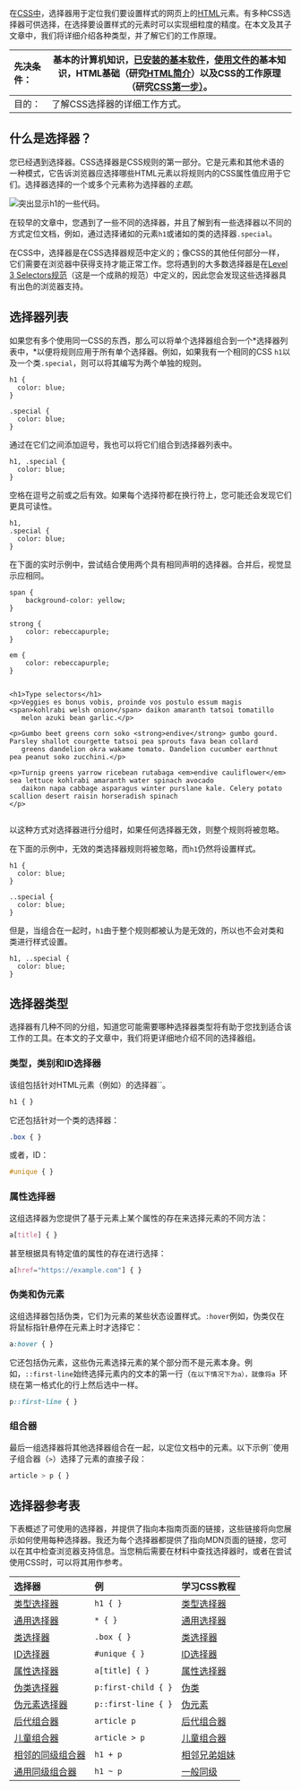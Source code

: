 在[CSS中](https://developer.mozilla.org/en-US/docs/Glossary/CSS)，选择器用于定位我们要设置样式的网页上的[HTML](https://developer.mozilla.org/en-US/docs/Glossary/HTML)元素。有多种CSS选择器可供选择，在选择要设置样式的元素时可以实现细粒度的精度。在本文及其子文章中，我们将详细介绍各种类型，并了解它们的工作原理。

| 先决条件： | 基本的计算机知识，[已安装的基本软件](https://developer.mozilla.org/en-US/Learn/Getting_started_with_the_web/Installing_basic_software)，[使用文件的](https://developer.mozilla.org/en-US/Learn/Getting_started_with_the_web/Dealing_with_files)基本知识，HTML基础（研究[HTML简介](https://developer.mozilla.org/en-US/docs/Learn/HTML/Introduction_to_HTML)）以及CSS的工作原理（研究[CSS第一步）](https://developer.mozilla.org/en-US/docs/Learn/CSS/First_steps)。 |
| :--------- | ------------------------------------------------------------ |
| 目的：     | 了解CSS选择器的详细工作方式。                                |

## 什么是选择器？

您已经遇到选择器。CSS选择器是CSS规则的第一部分。它是元素和其他术语的一种模式，它告诉浏览器应选择哪些HTML元素以将规则内的CSS属性值应用于它们。选择器选择的一个或多个元素称为选择器的*主题*。

![突出显示h1的一些代码。](https://mdn.mozillademos.org/files/16550/selector.png)

在较早的文章中，您遇到了一些不同的选择器，并且了解到有一些选择器以不同的方式定位文档，例如，通过选择诸如的元素`h1`或诸如的类的选择器`.special`。

在CSS中，选择器是在CSS选择器规范中定义的；像CSS的其他任何部分一样，它们需要在浏览器中获得支持才能正常工作。您将遇到的大多数选择器是在[Level 3 Selectors规范](https://www.w3.org/TR/selectors-3/)（这是一个成熟的规范）中定义的，因此您会发现这些选择器具有出色的浏览器支持。

## 选择器列表

如果您有多个使用同一CSS的东西，那么可以将单个选择器组合到一个*选择器列表中，*以便将规则应用于所有单个选择器。例如，如果我有一个相同的CSS `h1`以及一个类`.special`，则可以将其编写为两个单独的规则。

```
h1 { 
  color: blue; 
} 

.special { 
  color: blue; 
} 
```

通过在它们之间添加逗号，我也可以将它们组合到选择器列表中。

```
h1, .special { 
  color: blue; 
} 
```

空格在逗号之前或之后有效。如果每个选择符都在换行符上，您可能还会发现它们更具可读性。

```
h1, 
.special {
  color: blue; 
} 
```

在下面的实时示例中，尝试结合使用两个具有相同声明的选择器。合并后，视觉显示应相同。

```
span {
    background-color: yellow;
}

strong {
    color: rebeccapurple;
}

em {
    color: rebeccapurple;
}
    
```

 ```
<h1>Type selectors</h1>
<p>Veggies es bonus vobis, proinde vos postulo essum magis <span>kohlrabi welsh onion</span> daikon amaranth tatsoi tomatillo
    melon azuki bean garlic.</p>

<p>Gumbo beet greens corn soko <strong>endive</strong> gumbo gourd. Parsley shallot courgette tatsoi pea sprouts fava bean collard
    greens dandelion okra wakame tomato. Dandelion cucumber earthnut pea peanut soko zucchini.</p>

<p>Turnip greens yarrow ricebean rutabaga <em>endive cauliflower</em> sea lettuce kohlrabi amaranth water spinach avocado
    daikon napa cabbage asparagus winter purslane kale. Celery potato scallion desert raisin horseradish spinach
</p>
    
 ```



以这种方式对选择器进行分组时，如果任何选择器无效，则整个规则将被忽略。

在下面的示例中，无效的类选择器规则将被忽略，而`h1`仍然将设置样式。

```
h1 { 
  color: blue; 
} 

..special { 
  color: blue; 
} 
```

但是，当组合在一起时，`h1`由于整个规则都被认为是无效的，所以也不会对类和类进行样式设置。

```
h1, ..special { 
  color: blue; 
} 
```

## 选择器类型

选择器有几种不同的分组，知道您可能需要哪种选择器类型将有助于您找到适合该工作的工具。在本文的子文章中，我们将更详细地介绍不同的选择器组。

### 类型，类别和ID选择器



该组包括针对HTML元素（例如）的选择器``。

```css
h1 { }
```

它还包括针对一个类的选择器：

```css
.box { }
```

或者，ID：

```css
#unique { }
```

### 属性选择器



这组选择器为您提供了基于元素上某个属性的存在来选择元素的不同方法：

```css
a[title] { }
```

甚至根据具有特定值的属性的存在进行选择：

```css
a[href="https://example.com"] { }
```

### 伪类和伪元素



这组选择器包括伪类，它们为元素的某些状态设置样式。`:hover`例如，伪类仅在将鼠标指针悬停在元素上时才选择它：

```css
a:hover { }
```

它还包括伪元素，这些伪元素选择元素的某个部分而不是元素本身。例如，`::first-line`始终选择元素内的文本的第一行（``在以下情况下为a），就像将a ``环绕在第一格式化的行上然后选中一样。

```css
p::first-line { }
```

### 组合器



最后一组选择器将其他选择器组合在一起，以定位文档中的元素。以下示例``使用子组合器（`>`）选择了元素的直接子段：

```css
article > p { }
```



## 选择器参考表

下表概述了可使用的选择器，并提供了指向本指南页面的链接，这些链接将向您展示如何使用每种选择器。我还为每个选择器都提供了指向MDN页面的链接，您可以在其中检查浏览器支持信息。当您稍后需要在材料中查找选择器时，或者在尝试使用CSS时，可以将其用作参考。

| 选择器                                                       | 例                  | 学习CSS教程                                                  |
| :----------------------------------------------------------- | :------------------ | :----------------------------------------------------------- |
| [类型选择器](https://developer.mozilla.org/en-US/docs/Web/CSS/Type_selectors) | `h1 { }`            | [类型选择器](https://developer.mozilla.org/en-US/docs/user:chrisdavidmills/CSS_Learn/CSS_Selectors/Type_Class_and_ID_Selectors#Type_selectors) |
| [通用选择器](https://developer.mozilla.org/en-US/docs/Web/CSS/Universal_selectors) | `* { }`             | [通用选择器](https://developer.mozilla.org/en-US/docs/user:chrisdavidmills/CSS_Learn/CSS_Selectors/Type_Class_and_ID_Selectors#The_universal_selector) |
| [类选择器](https://developer.mozilla.org/en-US/docs/Web/CSS/Class_selectors) | `.box { }`          | [类选择器](https://developer.mozilla.org/en-US/docs/user:chrisdavidmills/CSS_Learn/CSS_Selectors/Type_Class_and_ID_Selectors#Class_selectors) |
| [ID选择器](https://developer.mozilla.org/en-US/docs/Web/CSS/ID_selectors) | `#unique { }`       | [ID选择器](https://developer.mozilla.org/en-US/docs/user:chrisdavidmills/CSS_Learn/CSS_Selectors/Type_Class_and_ID_Selectors#ID_Selectors) |
| [属性选择器](https://developer.mozilla.org/en-US/docs/Web/CSS/Attribute_selectors) | `a[title] { }`      | [属性选择器](https://developer.mozilla.org/en-US/docs/User:chrisdavidmills/CSS_Learn/CSS_Selectors/Attribute_selectors) |
| [伪类选择器](https://developer.mozilla.org/en-US/docs/Web/CSS/Pseudo-classes) | `p:first-child { }` | [伪类](https://developer.mozilla.org/en-US/docs/User:chrisdavidmills/CSS_Learn/CSS_Selectors/Pseuso-classes_and_Pseudo-elements#What_is_a_pseudo-class) |
| [伪元素选择器](https://developer.mozilla.org/en-US/docs/Web/CSS/Pseudo-elements) | `p::first-line { }` | [伪元素](https://developer.mozilla.org/en-US/docs/User:chrisdavidmills/CSS_Learn/CSS_Selectors/Pseuso-classes_and_Pseudo-elements#What_is_a_pseudo-element) |
| [后代组合器](https://developer.mozilla.org/en-US/docs/Web/CSS/Descendant_combinator) | `article p`         | [后代组合器](https://developer.mozilla.org/en-US/docs/User:chrisdavidmills/CSS_Learn/CSS_Selectors/Combinators#Descendant_Selector) |
| [儿童组合器](https://developer.mozilla.org/en-US/docs/Web/CSS/Child_combinator) | `article > p`       | [儿童组合器](https://developer.mozilla.org/en-US/docs/User:chrisdavidmills/CSS_Learn/CSS_Selectors/Combinators#Child_combinator) |
| [相邻的同级组合器](https://developer.mozilla.org/en-US/docs/Web/CSS/Adjacent_sibling_combinator) | `h1 + p`            | [相邻兄弟姐妹](https://developer.mozilla.org/en-US/docs/User:chrisdavidmills/CSS_Learn/CSS_Selectors/Combinators#Adjacent_sibling) |
| [通用同级组合器](https://developer.mozilla.org/en-US/docs/Web/CSS/General_sibling_combinator) | `h1 ~ p`            | [一般同级](https://developer.mozilla.org/en-US/docs/User:chrisdavidmills/CSS_Learn/CSS_Selectors/Combinators#General_sibling) |